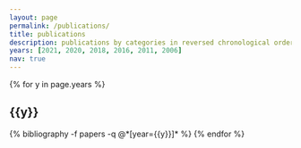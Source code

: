 ```yaml
---
layout: page
permalink: /publications/
title: publications
description: publications by categories in reversed chronological order. generated by jekyll-scholar.
years: [2021, 2020, 2018, 2016, 2011, 2006]
nav: true
---
```


<div class="publications">

{% for y in page.years %}
  <h2 class="year">{{y}}</h2>
  {% bibliography -f papers -q @*[year={{y}}]* %}
{% endfor %}

</div>

